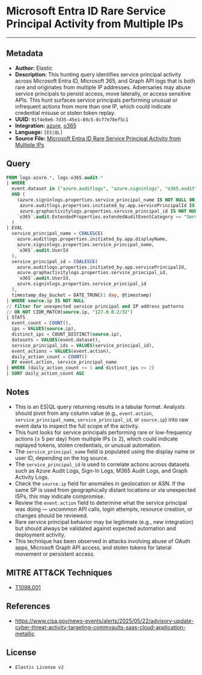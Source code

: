 # Microsoft Entra ID Rare Service Principal Activity from Multiple IPs

---

## Metadata

- **Author:** Elastic
- **Description:** This hunting query identifies service principal activity across Microsoft Entra ID, Microsoft 365, and Graph API logs that is both rare and originates from multiple IP addresses. Adversaries may abuse service principals to persist access, move laterally, or access sensitive APIs. This hunt surfaces service principals performing unusual or infrequent actions from more than one IP, which could indicate credential misuse or stolen token replay.
- **UUID:** `91f4e8e6-7d35-45e1-89c5-8c77e78ef5c1`
- **Integration:** [azure](https://docs.elastic.co/integrations/azure), [o365](https://docs.elastic.co/integrations/o365)
- **Language:** `[ES|QL]`
- **Source File:** [Microsoft Entra ID Rare Service Principal Activity from Multiple IPs](../queries/entra_rare_actions_by_service_principal.toml)

## Query

```sql
FROM logs-azure.*, logs-o365.audit-*
| WHERE
  event.dataset in ("azure.auditlogs", "azure.signinlogs", "o365.audit", "azure.graphactivitylogs")
  AND (
    (azure.signinlogs.properties.service_principal_name IS NOT NULL OR
     azure.auditlogs.properties.initiated_by.app.servicePrincipalId IS NOT NULL OR
     azure.graphactivitylogs.properties.service_principal_id IS NOT NULL) OR
    `o365`.audit.ExtendedProperties.extendedAuditEventCategory == "ServicePrincipal"
  )
| EVAL
  service_principal_name = COALESCE(
    azure.auditlogs.properties.initiated_by.app.displayName,
    azure.signinlogs.properties.service_principal_name,
    `o365`.audit.UserId
  ),
  service_principal_id = COALESCE(
    azure.auditlogs.properties.initiated_by.app.servicePrincipalId,
    azure.graphactivitylogs.properties.service_principal_id,
    `o365`.audit.UserId,
    azure.signinlogs.properties.service_principal_id
  ),
  timestamp_day_bucket = DATE_TRUNC(1 day, @timestamp)
| WHERE source.ip IS NOT NULL
// filter for unexpected service principal and IP address patterns
// OR NOT CIDR_MATCH(source.ip, "127.0.0.2/32")
| STATS
  event_count = COUNT(),
  ips = VALUES(source.ip),
  distinct_ips = COUNT_DISTINCT(source.ip),
  datasets = VALUES(event.dataset),
  service_principal_ids = VALUES(service_principal_id),
  event_actions = VALUES(event.action),
  daily_action_count = COUNT()
  BY event.action, service_principal_name
| WHERE (daily_action_count <= 5 and distinct_ips >= 2)
| SORT daily_action_count ASC
```

## Notes

- This is an ES|QL query returning results in a tabular format. Analysts should pivot from any column value (e.g., `event.action`, `service_principal_name`, `service_principal_id`, or `source.ip`) into raw event data to inspect the full scope of the activity.
- This hunt looks for service principals performing rare or low-frequency actions (≤ 5 per day) from multiple IPs (≥ 2), which could indicate replayed tokens, stolen credentials, or unusual automation.
- The `service_principal_name` field is populated using the display name or user ID, depending on the log source.
- The `service_principal_id` is used to correlate actions across datasets such as Azure Audit Logs, Sign-In Logs, M365 Audit Logs, and Graph Activity Logs.
- Check the `source.ip` field for anomalies in geolocation or ASN. If the same SP is used from geographically distant locations or via unexpected ISPs, this may indicate compromise.
- Review the `event.action` field to determine what the service principal was doing — uncommon API calls, login attempts, resource creation, or changes should be reviewed.
- Rare service principal behavior may be legitimate (e.g., new integration) but should always be validated against expected automation and deployment activity.
- This technique has been observed in attacks involving abuse of OAuth apps, Microsoft Graph API access, and stolen tokens for lateral movement or persistent access.

## MITRE ATT&CK Techniques

- [T1098.001](https://attack.mitre.org/techniques/T1098/001)

## References

- https://www.cisa.gov/news-events/alerts/2025/05/22/advisory-update-cyber-threat-activity-targeting-commvaults-saas-cloud-application-metallic

## License

- `Elastic License v2`
